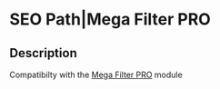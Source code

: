 # SEO Path|Mega Filter PRO

## Description
Compatibilty with the [Mega Filter PRO](https://www.opencart.com/index.php?route=marketplace/extension/info&extension_id=37766) module
